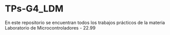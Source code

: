# TPs-G4_LDM
En este repositorio se encuentran todos los trabajos prácticos de la materia Laboratorio de Microcontroladores - 22.99
